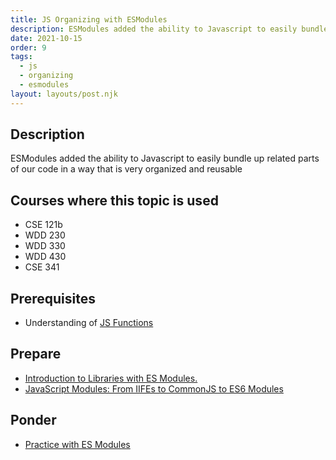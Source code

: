 ```yaml
---
title: JS Organizing with ESModules
description: ESModules added the ability to Javascript to easily bundle up related parts of our code in a way that is very organized and reusable
date: 2021-10-15
order: 9
tags:
  - js
  - organizing
  - esmodules
layout: layouts/post.njk
---
```


## Description

ESModules added the ability to Javascript to easily bundle up related parts of our code in a way that is very organized and reusable

## Courses where this topic is used

- CSE 121b
- WDD 230
- WDD 330
- WDD 430
- CSE 341

## Prerequisites

- Understanding of [JS Functions](../../js/organizing-functions)

## Prepare

- [Introduction to Libraries with ES Modules.](prepare1/)
- [JavaScript Modules: From IIFEs to CommonJS to ES6 Modules](https://ui.dev/javascript-modules-iifes-commonjs-esmodules/)

## Ponder

- [Practice with ES Modules](ponder1/)
